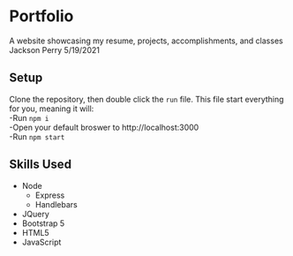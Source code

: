 # Portfolio
A website showcasing my resume, projects, accomplishments, and classes
Jackson Perry 5/19/2021  

<!-- Image -->
## Setup  
Clone the repository, then double click the `run` file. 
This file start everything for you, meaning it will:  
-Run `npm i`  
-Open your default broswer to http://localhost:3000  
-Run `npm start`  
## Skills Used
- Node
  - Express
  - Handlebars
- JQuery
- Bootstrap 5
- HTML5
- JavaScript
